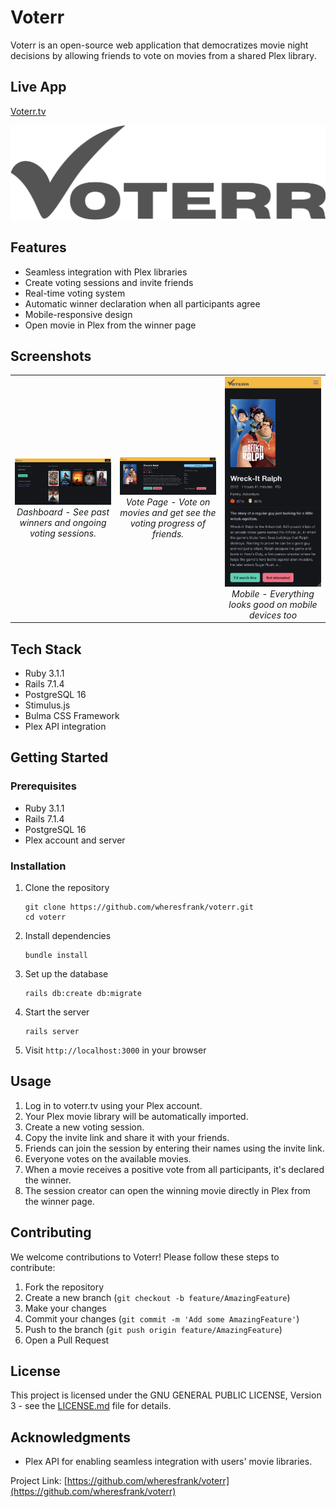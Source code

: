 # Voterr

Voterr is an open-source web application that democratizes movie night decisions by allowing friends to vote on movies from a shared Plex library.

## Live App
[Voterr.tv](https://voterr.tv)

![Voterr Logo](app/assets/images/voterr_logo.svg)

## Features

- Seamless integration with Plex libraries
- Create voting sessions and invite friends
- Real-time voting system
- Automatic winner declaration when all participants agree
- Mobile-responsive design
- Open movie in Plex from the winner page

## Screenshots
<table>
  <tr>
    <td align="center" width="33%">
      <img src="app/assets/images/screenshot_dash.png" alt="Dashboard" width="100%"><br>
      <em>Dashboard - See past winners and ongoing voting sessions.</em>
    </td>
    <td align="center" width="33%">
      <img src="app/assets//images/screenshot_vote.png" alt="Vote Page" width="100%"><br>
      <em>Vote Page - Vote on movies and get see the voting progress of friends.</em>
    </td>
    <td align="center" width="33%">
      <img src="app/assets/images/screenshot_mobile.png" alt="Mobile" width="100%"><br>
      <em>Mobile - Everything looks good on mobile devices too</em>
    </td>
  </tr>
</table>

## Tech Stack

- Ruby 3.1.1
- Rails 7.1.4
- PostgreSQL 16
- Stimulus.js
- Bulma CSS Framework
- Plex API integration

## Getting Started

### Prerequisites

- Ruby 3.1.1
- Rails 7.1.4
- PostgreSQL 16
- Plex account and server

### Installation

1. Clone the repository
   ```
   git clone https://github.com/wheresfrank/voterr.git
   cd voterr
   ```

2. Install dependencies
   ```
   bundle install
   ```

3. Set up the database
   ```
   rails db:create db:migrate
   ```

4. Start the server
   ```
   rails server
   ```

5. Visit `http://localhost:3000` in your browser

## Usage

1. Log in to voterr.tv using your Plex account.
2. Your Plex movie library will be automatically imported.
3. Create a new voting session.
4. Copy the invite link and share it with your friends.
5. Friends can join the session by entering their names using the invite link.
6. Everyone votes on the available movies.
7. When a movie receives a positive vote from all participants, it's declared the winner.
8. The session creator can open the winning movie directly in Plex from the winner page.

## Contributing

We welcome contributions to Voterr! Please follow these steps to contribute:

1. Fork the repository
2. Create a new branch (`git checkout -b feature/AmazingFeature`)
3. Make your changes
4. Commit your changes (`git commit -m 'Add some AmazingFeature'`)
5. Push to the branch (`git push origin feature/AmazingFeature`)
6. Open a Pull Request

## License

This project is licensed under the GNU GENERAL PUBLIC LICENSE, Version 3 - see the [LICENSE.md](LICENSE.md) file for details.

## Acknowledgments

- Plex API for enabling seamless integration with users' movie libraries.

Project Link: [https://github.com/wheresfrank/voterr](https://github.com/wheresfrank/voterr)
